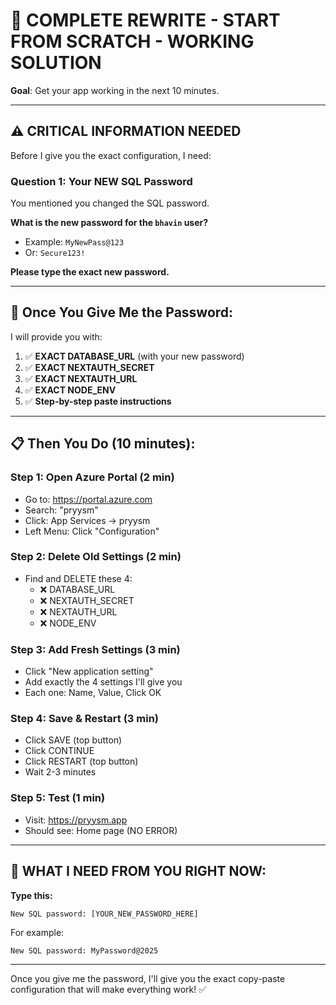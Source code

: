 # 🚀 COMPLETE REWRITE - START FROM SCRATCH - WORKING SOLUTION

**Goal**: Get your app working in the next 10 minutes.

---

## ⚠️ CRITICAL INFORMATION NEEDED

Before I give you the exact configuration, I need:

### **Question 1: Your NEW SQL Password**
You mentioned you changed the SQL password. 

**What is the new password for the `bhavin` user?**
- Example: `MyNewPass@123`
- Or: `Secure123!`

**Please type the exact new password.**

---

## 🔧 Once You Give Me the Password:

I will provide you with:

1. ✅ **EXACT DATABASE_URL** (with your new password)
2. ✅ **EXACT NEXTAUTH_SECRET**
3. ✅ **EXACT NEXTAUTH_URL**
4. ✅ **EXACT NODE_ENV**
5. ✅ **Step-by-step paste instructions**

---

## 📋 Then You Do (10 minutes):

### Step 1: Open Azure Portal (2 min)
- Go to: https://portal.azure.com
- Search: "pryysm"
- Click: App Services → pryysm
- Left Menu: Click "Configuration"

### Step 2: Delete Old Settings (2 min)
- Find and DELETE these 4:
  - ❌ DATABASE_URL
  - ❌ NEXTAUTH_SECRET
  - ❌ NEXTAUTH_URL
  - ❌ NODE_ENV

### Step 3: Add Fresh Settings (3 min)
- Click "New application setting"
- Add exactly the 4 settings I'll give you
- Each one: Name, Value, Click OK

### Step 4: Save & Restart (3 min)
- Click SAVE (top button)
- Click CONTINUE
- Click RESTART (top button)
- Wait 2-3 minutes

### Step 5: Test (1 min)
- Visit: https://pryysm.app
- Should see: Home page (NO ERROR)

---

## 🎯 WHAT I NEED FROM YOU RIGHT NOW:

**Type this:**
```
New SQL password: [YOUR_NEW_PASSWORD_HERE]
```

For example:
```
New SQL password: MyPassword@2025
```

---

Once you give me the password, I'll give you the exact copy-paste configuration that will make everything work! ✅

